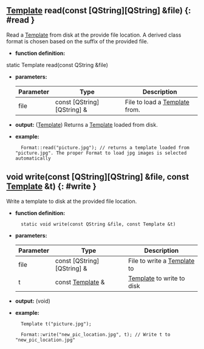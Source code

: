 ## [Template](../template/template.md) read(const [QString][QString] &file) {: #read }

Read a [Template](../template/template.md) from disk at the provide file location. A derived class format is chosen based on the suffix of the provided file.

* **function definition:**

static Template read(const QString &file)

* **parameters:**

    Parameter | Type | Description
    --- | --- | ---
    file | const [QString][QString] & | File to load a [Template](../template/template.md) from.

* **output:** ([Template](../template/template.md)) Returns a [Template](../template/template.md) loaded from disk.
* **example:**

        Format::read("picture.jpg"); // returns a template loaded from "picture.jpg". The proper Format to load jpg images is selected automatically


## void write(const [QString][QString] &file, const [Template](../template/template.md) &t) {: #write }

Write a template to disk at the provided file location.

* **function definition:**

        static void write(const QString &file, const Template &t)

* **parameters:**

    Parameter | Type | Description
    --- | --- | ---
    file | const [QString][QString] & | File to write a [Template](../template/template.md) to
    t | const [Template](../template/template.md) & | [Template](../template/template.md) to write to disk

* **output:** (void)
* **example:**

        Template t("picture.jpg");

        Format::write("new_pic_location.jpg", t); // Write t to "new_pic_location.jpg"

